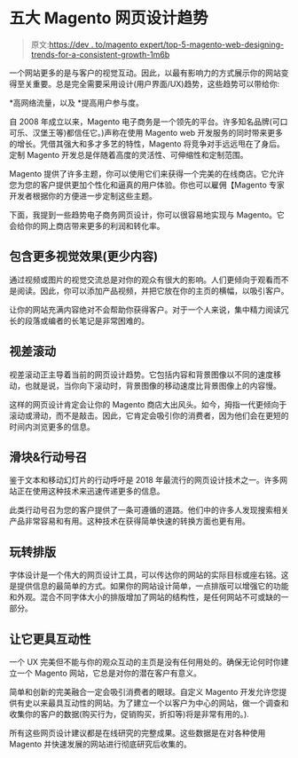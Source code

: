 # 五大 Magento 网页设计趋势

> 原文:[https://dev . to/magento expert/top-5-magento-web-designing-trends-for-a-consistent-growth-1m6b](https://dev.to/magentoexpert/top-5-magento-web-designing-trends-for-a-consistent-growth-1m6b)

一个网站更多的是与客户的视觉互动。因此，以最有影响力的方式展示你的网站变得至关重要。总是完全需要采用设计(用户界面/UX)趋势，这些趋势可以带给你:

*高网络流量，以及
*提高用户参与度。

自 2008 年成立以来，Magento 电子商务是一个领先的平台。许多知名品牌(可口可乐、汉堡王等)都信任它。)声称在使用 Magento web 开发服务的同时带来更多的增长。凭借其强大和多才多艺的特性，Magento 将竞争对手远远甩在了身后。定制 Magento 开发总是伴随着高度的灵活性、可伸缩性和定制范围。

Magento 提供了许多主题，你可以使用它们来获得一个完美的在线商店。它允许您为您的客户提供更加个性化和逼真的用户体验。你也可以雇佣【Magento 专家开发者根据你的方便进一步定制这些主题。

下面，我提到一些趋势电子商务网页设计，你可以很容易地实现与 Magento。它会给你的网上商店带来更多的利润和转化率。

## [](#include-more-visuals-less-content)包含更多视觉效果(更少内容)

通过视频或图片的视觉交流总是对你的观众有很大的影响。人们更倾向于观看而不是阅读。因此，你可以添加产品视频，并把它放在你的主页的横幅，以吸引客户。

让你的网站充满内容绝对不会帮助你获得客户。对于一个人来说，集中精力阅读冗长的段落或编者的长笔记是非常困难的。

## [](#parallax-scrolling)视差滚动

视差滚动正主导着当前的网页设计趋势。它包括内容和背景图像以不同的速度移动，也就是说，当你向下滚动时，背景图像的移动速度比背景图像上的内容慢。

这样的网页设计肯定会让你的 Magento 商店大出风头。如今，拇指一代更倾向于滚动或滑动，而不是敲击。因此，它肯定会吸引你的消费者，因为他们会在更短的时间内浏览更多的信息。

## [](#sliders-amp-calls-to-action)滑块&行动号召

鉴于文本和移动幻灯片的行动呼吁是 2018 年最流行的网页设计技术之一。许多网站正在使用这种技术来迅速传递更多的信息。

此类行动号召为您的客户提供了一条可遵循的道路。他们中的许多人发现搜索相关产品非常容易和有用。这种技术在获得简单快速的转换方面也更有用。

## [](#play-with-typography)玩转排版

字体设计是一个伟大的网页设计工具，可以传达你的网站的实际目标或座右铭。这是提供信息的最简单的方式。如果你的网站设计简单，一点排版可以增强它的功能和外观。混合不同字体大小的排版增加了网站的结构性，是任何网站不可或缺的一部分。

## [](#make-it-more-interactive)让它更具互动性

一个 UX 完美但不能与你的观众互动的主页是没有任何用处的。确保无论何时你建立一个 Magento 网站，它总是对你的潜在客户有意义。

简单和创新的完美融合一定会吸引消费者的眼球。自定义 Magento 开发允许您提供有史以来最具互动性的网站。为了建立一个以客户为中心的网站，做一个调查和收集你的客户的数据(购买行为，促销购买，折扣等)将是非常有用的。).

所有这些网页设计建议都是在线研究的完整成果。这些数据是在对各种使用 Magento 并快速发展的网站进行彻底研究后收集的。